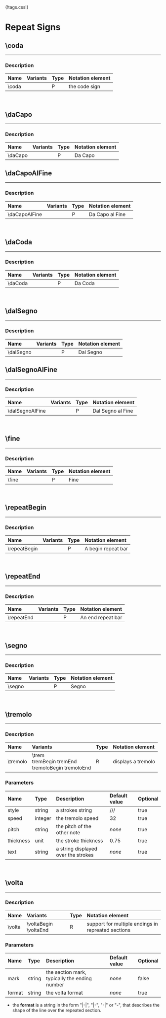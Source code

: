 {!tags.css!}

# Repeat Signs


## \coda

-------

### Description

| Name | Variants | Type | Notation element |
| :----| :--------| :----| :----------------|
| \coda |  | P | the code sign |





<br />


## \daCapo

-------

### Description

| Name | Variants | Type | Notation element |
| :----| :--------| :----| :----------------|
| \daCapo |  | P | Da Capo |



## \daCapoAlFine

-------

### Description

| Name | Variants | Type | Notation element |
| :----| :--------| :----| :----------------|
| \daCapoAlFine |  | P | Da Capo al Fine |





<br />


## \daCoda

-------

### Description

| Name | Variants | Type | Notation element |
| :----| :--------| :----| :----------------|
| \daCoda |  | P | Da Coda |





<br />


## \dalSegno

-------

### Description

| Name | Variants | Type | Notation element |
| :----| :--------| :----| :----------------|
| \dalSegno |  | P | Dal Segno |



## \dalSegnoAlFine

-------

### Description

| Name | Variants | Type | Notation element |
| :----| :--------| :----| :----------------|
| \dalSegnoAlFine |  | P | Dal Segno al Fine |





<br />


## \fine

-------

### Description

| Name | Variants | Type | Notation element |
| :----| :--------| :----| :----------------|
| \fine |  | P | Fine |





<br />


## \repeatBegin

-------

### Description

| Name | Variants | Type | Notation element |
| :----| :--------| :----| :----------------|
| \repeatBegin |  | P | A begin repeat bar |





<br />


## \repeatEnd

-------

### Description

| Name | Variants | Type | Notation element |
| :----| :--------| :----| :----------------|
| \repeatEnd |  | P | An end repeat bar |





<br />


## \segno

-------

### Description

| Name | Variants | Type | Notation element |
| :----| :--------| :----| :----------------|
| \segno |  | P | Segno |





<br />


## \tremolo

-------

### Description

| Name | Variants | Type | Notation element |
| :----| :--------| :----| :----------------|
| \tremolo | \trem <br />tremBegin tremEnd <br />tremoloBegin tremoloEnd | R | displays a tremolo |




### Parameters

| Name        	| Type   | Description    | Default value  | Optional |
| :------------ |:-------| :--------------| :------------- | :--------| 
| style | string | a strokes string | /// | true |
| speed | integer | the tremolo speed | 32 | true |
| pitch | string | the pitch of the other note | *none* | true |
| thickness | unit | the stroke thickness | 0.75 | true |
| text | string | a string displayed over the strokes | *none* | true |






<br />


## \volta

-------

### Description

| Name | Variants | Type | Notation element |
| :----| :--------| :----| :----------------|
| \volta | \voltaBegin \voltaEnd | R | support for multiple endings in repreated sections |




### Parameters

| Name        	| Type   | Description    | Default value  | Optional |
| :------------ |:-------| :--------------| :------------- | :--------| 
| mark | string | the section mark, typically the ending number | *none* | false |
| format | string | the volta format | *none* | true |

- the **format** is a string in the form "|-|", "|-", "-|" or "-", that describes the shape of the line over the repeated section.



